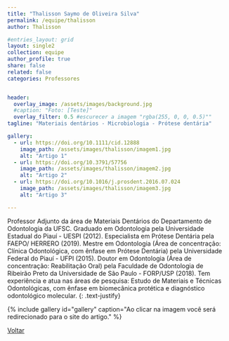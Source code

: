```yaml
---
title: "Thalisson Saymo de Oliveira Silva"
permalink: /equipe/thalisson
author: Thalisson

#entries_layout: grid
layout: single2
collection: equipe
author_profile: true
share: false
related: false
categories: Professores


header:
  overlay_image: /assets/images/background.jpg
  #caption: "Foto: [Teste]"
  overlay_filter: 0.5 #escurecer a imagem "rgba(255, 0, 0, 0.5)""
tagline: "Materiais dentários - Microbiologia - Prótese dentária"

gallery:
  - url: https://doi.org/10.1111/cid.12888
    image_path: /assets/images/thalisson/imagem1.jpg
    alt: "Artigo 1"
  - url: https://doi.org/10.3791/57756
    image_path: /assets/images/thalisson/imagem2.jpg
    alt: "Artigo 2"
  - url: https://doi.org/10.1016/j.prosdent.2016.07.024
    image_path: /assets/images/thalisson/imagem3.jpg
    alt: "Artigo 3"

---
```

Professor Adjunto da área de Materiais Dentários do Departamento de Odontologia da UFSC. Graduado em Odontologia pela Universidade Estadual do Piauí - UESPI (2012). Especialista em Prótese Dentária pela FAEPO/ HERRERO (2019). Mestre em Odontologia (Área de concentração: Clínica Odontológica, com ênfase em Prótese Dentária) pela Universidade Federal do Piauí - UFPI (2015). Doutor em Odontologia (Área de concentração: Reabilitação Oral) pela Faculdade de Odontologia de Ribeirão Preto da Universidade de São Paulo - FORP/USP (2018). Tem experiência e atua nas áreas de pesquisa: Estudo de Materiais e Técnicas Odontológicas, com ênfase em biomecânica protética e diagnóstico odontológico molecular.
{: .text-justify}

{% include gallery id="gallery" caption="Ao clicar na imagem você será redirecionado para o site do artigo." %}

<a href="/laces/equipe" class="btn btn--danger">Voltar</a>
